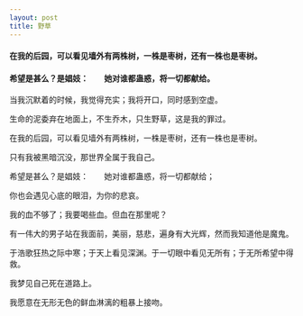 ```yaml
---
layout: post
title: 野草
---
```

#### 在我的后园，可以看见墙外有两株树，一株是枣树，还有一株也是枣树。
#### 希望是甚么？是娼妓：　　她对谁都蛊惑，将一切都献给。
<!-- more -->
当我沉默着的时候，我觉得充实；我将开口，同时感到空虚。

生命的泥委弃在地面上，不生乔木，只生野草，这是我的罪过。

在我的后园，可以看见墙外有两株树，一株是枣树，还有一株也是枣树。

只有我被黑暗沉没，那世界全属于我自己。

希望是甚么？是娼妓：　　她对谁都蛊惑，将一切都献给；

你也会遇见心底的眼泪，为你的悲哀。

我的血不够了；我要喝些血。但血在那里呢？

有一伟大的男子站在我面前，美丽，慈悲，遍身有大光辉，然而我知道他是魔鬼。

于浩歌狂热之际中寒；于天上看见深渊。于一切眼中看见无所有；于无所希望中得救。

我梦见自己死在道路上。

我愿意在无形无色的鲜血淋漓的粗暴上接吻。